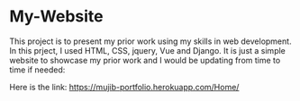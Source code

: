 # My-Website
This project is to present my prior work using my skills in web development. In this prject, I used HTML, CSS, jquery, Vue and Django.
It is just a simple website to showcase my prior work and I would be updating from time to time if needed:

Here is the link: https://mujib-portfolio.herokuapp.com/Home/
